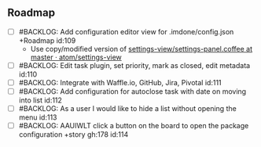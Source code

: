 Roadmap
----
- [ ] #BACKLOG: Add configuration editor view for .imdone/config.json +Roadmap id:109
  - Use copy/modified version of [settings-view/settings-panel.coffee at master · atom/settings-view](https://github.com/atom/settings-view/blob/master/lib/settings-panel.coffee)
- [ ] #BACKLOG: Edit task plugin, set priority, mark as closed, edit metadata id:110
- [ ] #BACKLOG: Integrate with Waffle.io, GitHub, Jira, Pivotal id:111
- [ ] #BACKLOG: Add configuration for autoclose task with date on moving into list id:112
- [ ] #BACKLOG: As a user I would like to hide a list without opening the menu id:113
- [ ] #BACKLOG: AAUIWLT click a button on the board to open the package configuration +story gh:178 id:114
